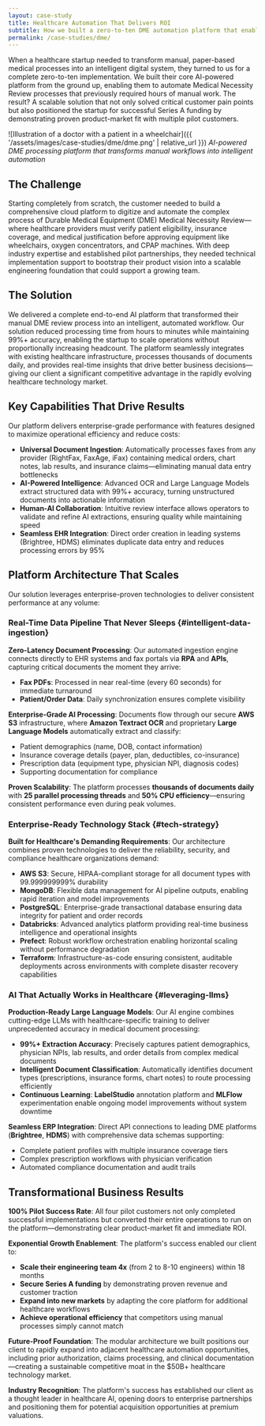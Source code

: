 ```yaml
---
layout: case-study
title: Healthcare Automation That Delivers ROI
subtitle: How we built a zero-to-ten DME automation platform that enabled 4x team growth and secured funding
permalink: /case-studies/dme/
---
```


When a healthcare startup needed to transform manual, paper-based medical processes into an intelligent digital system, they turned to us for a complete zero-to-ten implementation. We built their core AI-powered platform from the ground up, enabling them to automate Medical Necessity Review processes that previously required hours of manual work. The result? A scalable solution that not only solved critical customer pain points but also positioned the startup for successful Series A funding by demonstrating proven product-market fit with multiple pilot customers.

![Illustration of a doctor with a patient in a wheelchair]({{ '/assets/images/case-studies/dme/dme.png' | relative_url }})
*AI-powered DME processing platform that transforms manual workflows into intelligent automation*

## The Challenge

Starting completely from scratch, the customer needed to build a comprehensive cloud platform to digitize and automate the complex process of Durable Medical Equipment (DME) Medical Necessity Review—where healthcare providers must verify patient eligibility, insurance coverage, and medical justification before approving equipment like wheelchairs, oxygen concentrators, and CPAP machines. With deep industry expertise and established pilot partnerships, they needed technical implementation support to bootstrap their product vision into a scalable engineering foundation that could support a growing team.

## The Solution

We delivered a complete end-to-end AI platform that transformed their manual DME review process into an intelligent, automated workflow. Our solution reduced processing time from hours to minutes while maintaining 99%+ accuracy, enabling the startup to scale operations without proportionally increasing headcount. The platform seamlessly integrates with existing healthcare infrastructure, processes thousands of documents daily, and provides real-time insights that drive better business decisions—giving our client a significant competitive advantage in the rapidly evolving healthcare technology market.

## Key Capabilities That Drive Results

Our platform delivers enterprise-grade performance with features designed to maximize operational efficiency and reduce costs:

* **Universal Document Ingestion**: Automatically processes faxes from any provider (RightFax, FaxAge, iFax) containing medical orders, chart notes, lab results, and insurance claims—eliminating manual data entry bottlenecks
* **AI-Powered Intelligence**: Advanced OCR and Large Language Models extract structured data with 99%+ accuracy, turning unstructured documents into actionable information
* **Human-AI Collaboration**: Intuitive review interface allows operators to validate and refine AI extractions, ensuring quality while maintaining speed
* **Seamless EHR Integration**: Direct order creation in leading systems (Brightree, HDMS) eliminates duplicate data entry and reduces processing errors by 95%

## Platform Architecture That Scales
Our solution leverages enterprise-proven technologies to deliver consistent performance at any volume:

### Real-Time Data Pipeline That Never Sleeps {#intelligent-data-ingestion}

**Zero-Latency Document Processing**: Our automated ingestion engine connects directly to EHR systems and fax portals via **RPA** and **APIs**, capturing critical documents the moment they arrive:

- **Fax PDFs**: Processed in near real-time (every 60 seconds) for immediate turnaround
- **Patient/Order Data**: Daily synchronization ensures complete visibility

**Enterprise-Grade AI Processing**: Documents flow through our secure **AWS S3** infrastructure, where **Amazon Textract OCR** and proprietary **Large Language Models** automatically extract and classify:
- Patient demographics (name, DOB, contact information)
- Insurance coverage details (payer, plan, deductibles, co-insurance)
- Prescription data (equipment type, physician NPI, diagnosis codes)
- Supporting documentation for compliance

**Proven Scalability**: The platform processes **thousands of documents daily** with **25 parallel processing threads** and **50% CPU efficiency**—ensuring consistent performance even during peak volumes.

### Enterprise-Ready Technology Stack {#tech-strategy}

**Built for Healthcare's Demanding Requirements**: Our architecture combines proven technologies to deliver the reliability, security, and compliance healthcare organizations demand:

- **AWS S3**: Secure, HIPAA-compliant storage for all document types with 99.999999999% durability
- **MongoDB**: Flexible data management for AI pipeline outputs, enabling rapid iteration and model improvements
- **PostgreSQL**: Enterprise-grade transactional database ensuring data integrity for patient and order records
- **Databricks**: Advanced analytics platform providing real-time business intelligence and operational insights
- **Prefect**: Robust workflow orchestration enabling horizontal scaling without performance degradation
- **Terraform**: Infrastructure-as-code ensuring consistent, auditable deployments across environments with complete disaster recovery capabilities

### AI That Actually Works in Healthcare {#leveraging-llms}

**Production-Ready Large Language Models**: Our AI engine combines cutting-edge LLMs with healthcare-specific training to deliver unprecedented accuracy in medical document processing:

- **99%+ Extraction Accuracy**: Precisely captures patient demographics, physician NPIs, lab results, and order details from complex medical documents
- **Intelligent Document Classification**: Automatically identifies document types (prescriptions, insurance forms, chart notes) to route processing efficiently
- **Continuous Learning**: **LabelStudio** annotation platform and **MLFlow** experimentation enable ongoing model improvements without system downtime

**Seamless ERP Integration**: Direct API connections to leading DME platforms (**Brightree**, **HDMS**) with comprehensive data schemas supporting:
- Complete patient profiles with multiple insurance coverage tiers
- Complex prescription workflows with physician verification
- Automated compliance documentation and audit trails

## Transformational Business Results

**100% Pilot Success Rate**: All four pilot customers not only completed successful implementations but converted their entire operations to run on the platform—demonstrating clear product-market fit and immediate ROI.

**Exponential Growth Enablement**: The platform's success enabled our client to:
- **Scale their engineering team 4x** (from 2 to 8-10 engineers) within 18 months
- **Secure Series A funding** by demonstrating proven revenue and customer traction
- **Expand into new markets** by adapting the core platform for additional healthcare workflows
- **Achieve operational efficiency** that competitors using manual processes simply cannot match

**Future-Proof Foundation**: The modular architecture we built positions our client to rapidly expand into adjacent healthcare automation opportunities, including prior authorization, claims processing, and clinical documentation—creating a sustainable competitive moat in the $50B+ healthcare technology market.

**Industry Recognition**: The platform's success has established our client as a thought leader in healthcare AI, opening doors to enterprise partnerships and positioning them for potential acquisition opportunities at premium valuations.
